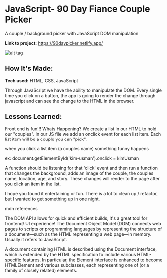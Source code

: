 
# JavaScript- 90 Day Fiance Couple Picker
A couple / background picker with JavaScript DOM manipulation

**Link to project:** https://90daypicker.netlify.app/

![alt tag](https://user-images.githubusercontent.com/47239035/155676336-1ffe32c3-43b0-4331-ba55-d4b460954764.png)
## How It's Made:

**Tech used:** HTML, CSS, JavaScript 

Through JavaScript we have the ability to manipulate the DOM. Every single time you click on a button, the app is going to render the change through javascript and can see the change to the HTML in the browser.

## Lessons Learned:
Front end is fun!!!
Whats Happening? We create a list in our HTML to hold our "couples".
In our JS file we add an onclick event for each list item.
Each list item will be a couple you can "pick".

when you click a list item (a couples name) something funny happens

ex: document.getElementById('kim-usman').onclick = kimUsman 

A function should be listening for that 'click' event and then run a function that changes the background, adds an image of the couple, the couples name, location, age, and story. These changes will render to the page after you click an item in the list.

I hope you found it entertaining or fun. There is a lot to clean up / refactor, but I wanted to get something up in one night.

mdn references 

The DOM API allows for  quick and efficient builds, it's a great tool for frontend/ UI experience!
The Document Object Model (DOM) connects web pages to scripts or programming languages by representing the structure of a document—such as the HTML representing a web page—in memory. Usually it refers to JavaScript.

A document containing HTML is described using the Document interface, which is extended by the HTML specification to include various HTML-specific features. In particular, the Element interface is enhanced to become HTMLElement and various subclasses, each representing one of (or a family of closely related) elements.






